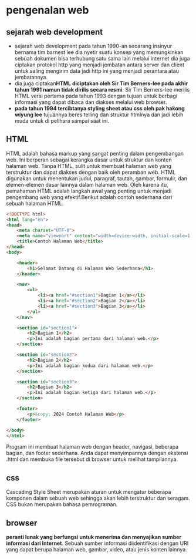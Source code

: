 
# pengenalan web
## sejarah web development 
-	sejarah web development pada tahun 1990-an seoarang insinyur bernama tim barnest lee dia nyetir suatu konsep yang memungkinkan sebuah dokumen bisa terhubung satu sama lain melalui internet dia  juga ciptakan protokol http yang menjadi jembatan antara server dan client untuk saling mengirim data jadi http ini yang menjadi perantara atau jembatannya.
-  dia juga ciptakan**HTML diciptakan oleh Sir Tim Berners-lee pada akhir tahun 1991 namun tidak dirilis secara resmi**. Sir Tim Berners-lee merilis HTML versi pertama pada tahun 1993 dengan tujuan untuk berbagi informasi yang dapat dibaca dan diakses melalui web browser. 
- **pada tahun 1994 tercibtanya styling sheet atau css oleh pak hakong wiyung lee** tujuannya beres telling dan struktur htmlnya dan jadi lebih muda untuk di pelihara sampai saat ini.
 


## HTML 

HTML adalah bahasa markup yang sangat penting dalam pengembangan web. Ini berperan sebagai kerangka dasar untuk struktur dan konten halaman web. Tanpa HTML, sulit untuk membuat halaman web yang terstruktur dan dapat diakses dengan baik oleh peramban web. HTML digunakan untuk menentukan judul, paragraf, tautan, gambar, formulir, dan elemen-elemen dasar lainnya dalam halaman web. Oleh karena itu, pemahaman HTML adalah langkah awal yang penting untuk menjadi pengembang web yang efektif.Berikut adalah contoh sederhana dari sebuah halaman HTML.

```html
<!DOCTYPE html>
<html lang="en">
<head>
    <meta charset="UTF-8">
    <meta name="viewport" content="width=device-width, initial-scale=1.0">
    <title>Contoh Halaman Web</title>
</head>
<body>

    <header>
        <h1>Selamat Datang di Halaman Web Sederhana</h1>
    </header>

    <nav>
        <ul>
            <li><a href="#section1">Bagian 1</a></li>
            <li><a href="#section2">Bagian 2</a></li>
            <li><a href="#section3">Bagian 3</a></li>
        </ul>
    </nav>

    <section id="section1">
        <h2>Bagian 1</h2>
        <p>Ini adalah bagian pertama dari halaman web.</p>
    </section>

    <section id="section2">
        <h2>Bagian 2</h2>
        <p>Ini adalah bagian kedua dari halaman web.</p>
    </section>

    <section id="section3">
        <h2>Bagian 3</h2>
        <p>Ini adalah bagian ketiga dari halaman web.</p>
    </section>

    <footer>
        <p>&copy; 2024 Contoh Halaman Web</p>
    </footer>

</body>
</html>

```

Program ini membuat halaman web dengan header, navigasi, beberapa bagian, dan footer sederhana. Anda dapat menyimpannya dengan ekstensi .html dan membuka file tersebut di browser untuk melihat tampilannya.

## css
Cascading Style Sheet merupakan aturan untuk mengatur beberapa komponen dalam sebuah web sehingga akan lebih terstruktur dan seragam. CSS bukan merupakan bahasa pemrograman.


## browser
**peranti lunak yang berfungsi untuk menerima dan menyajikan sumber informasi dari Internet**. Sebuah sumber informasi diidentifikasi dengan URI yang dapat berupa halaman web, gambar, video, atau jenis konten lainnya.